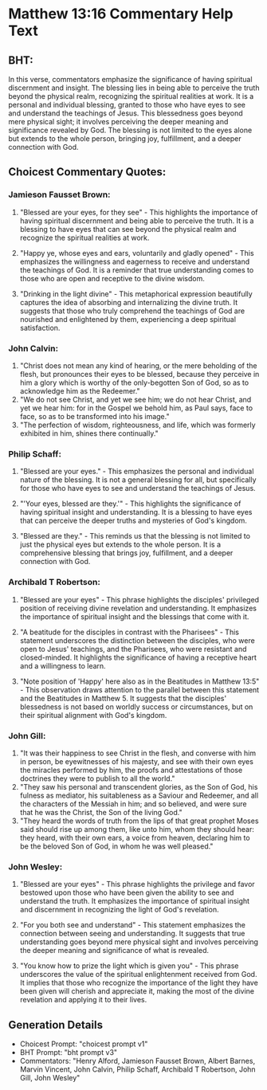 # Matthew 13:16 Commentary Help Text

## BHT:
In this verse, commentators emphasize the significance of having spiritual discernment and insight. The blessing lies in being able to perceive the truth beyond the physical realm, recognizing the spiritual realities at work. It is a personal and individual blessing, granted to those who have eyes to see and understand the teachings of Jesus. This blessedness goes beyond mere physical sight; it involves perceiving the deeper meaning and significance revealed by God. The blessing is not limited to the eyes alone but extends to the whole person, bringing joy, fulfillment, and a deeper connection with God.

## Choicest Commentary Quotes:
### Jamieson Fausset Brown:
1. "Blessed are your eyes, for they see" - This highlights the importance of having spiritual discernment and being able to perceive the truth. It is a blessing to have eyes that can see beyond the physical realm and recognize the spiritual realities at work.

2. "Happy ye, whose eyes and ears, voluntarily and gladly opened" - This emphasizes the willingness and eagerness to receive and understand the teachings of God. It is a reminder that true understanding comes to those who are open and receptive to the divine wisdom.

3. "Drinking in the light divine" - This metaphorical expression beautifully captures the idea of absorbing and internalizing the divine truth. It suggests that those who truly comprehend the teachings of God are nourished and enlightened by them, experiencing a deep spiritual satisfaction.

### John Calvin:
1. "Christ does not mean any kind of hearing, or the mere beholding of the flesh, but pronounces their eyes to be blessed, because they perceive in him a glory which is worthy of the only-begotten Son of God, so as to acknowledge him as the Redeemer."
2. "We do not see Christ, and yet we see him; we do not hear Christ, and yet we hear him: for in the Gospel we behold him, as Paul says, face to face, so as to be transformed into his image."
3. "The perfection of wisdom, righteousness, and life, which was formerly exhibited in him, shines there continually."

### Philip Schaff:
1. "Blessed are your eyes." - This emphasizes the personal and individual nature of the blessing. It is not a general blessing for all, but specifically for those who have eyes to see and understand the teachings of Jesus.

2. "'Your eyes, blessed are they.'" - This highlights the significance of having spiritual insight and understanding. It is a blessing to have eyes that can perceive the deeper truths and mysteries of God's kingdom.

3. "Blessed are they." - This reminds us that the blessing is not limited to just the physical eyes but extends to the whole person. It is a comprehensive blessing that brings joy, fulfillment, and a deeper connection with God.

### Archibald T Robertson:
1. "Blessed are your eyes" - This phrase highlights the disciples' privileged position of receiving divine revelation and understanding. It emphasizes the importance of spiritual insight and the blessings that come with it.

2. "A beatitude for the disciples in contrast with the Pharisees" - This statement underscores the distinction between the disciples, who were open to Jesus' teachings, and the Pharisees, who were resistant and closed-minded. It highlights the significance of having a receptive heart and a willingness to learn.

3. "Note position of 'Happy' here also as in the Beatitudes in Matthew 13:5" - This observation draws attention to the parallel between this statement and the Beatitudes in Matthew 5. It suggests that the disciples' blessedness is not based on worldly success or circumstances, but on their spiritual alignment with God's kingdom.

### John Gill:
1. "It was their happiness to see Christ in the flesh, and converse with him in person, be eyewitnesses of his majesty, and see with their own eyes the miracles performed by him, the proofs and attestations of those doctrines they were to publish to all the world."
2. "They saw his personal and transcendent glories, as the Son of God, his fulness as mediator, his suitableness as a Saviour and Redeemer, and all the characters of the Messiah in him; and so believed, and were sure that he was the Christ, the Son of the living God."
3. "They heard the words of truth from the lips of that great prophet Moses said should rise up among them, like unto him, whom they should hear: they heard, with their own ears, a voice from heaven, declaring him to be the beloved Son of God, in whom he was well pleased."

### John Wesley:
1. "Blessed are your eyes" - This phrase highlights the privilege and favor bestowed upon those who have been given the ability to see and understand the truth. It emphasizes the importance of spiritual insight and discernment in recognizing the light of God's revelation.

2. "For you both see and understand" - This statement emphasizes the connection between seeing and understanding. It suggests that true understanding goes beyond mere physical sight and involves perceiving the deeper meaning and significance of what is revealed.

3. "You know how to prize the light which is given you" - This phrase underscores the value of the spiritual enlightenment received from God. It implies that those who recognize the importance of the light they have been given will cherish and appreciate it, making the most of the divine revelation and applying it to their lives.


## Generation Details
- Choicest Prompt: "choicest prompt v1"
- BHT Prompt: "bht prompt v3"
- Commentators: "Henry Alford, Jamieson Fausset Brown, Albert Barnes, Marvin Vincent, John Calvin, Philip Schaff, Archibald T Robertson, John Gill, John Wesley"
